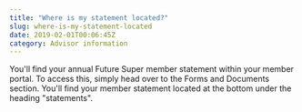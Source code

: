 ```yaml
---
title: "Where is my statement located?"
slug: where-is-my-statement-located
date: 2019-02-01T00:06:45Z
category: Advisor information
---
```


You'll find your annual Future Super member statement within your member portal. To access this, simply head over to the Forms and Documents section. You'll find your member statement located at the bottom under the heading "statements".
